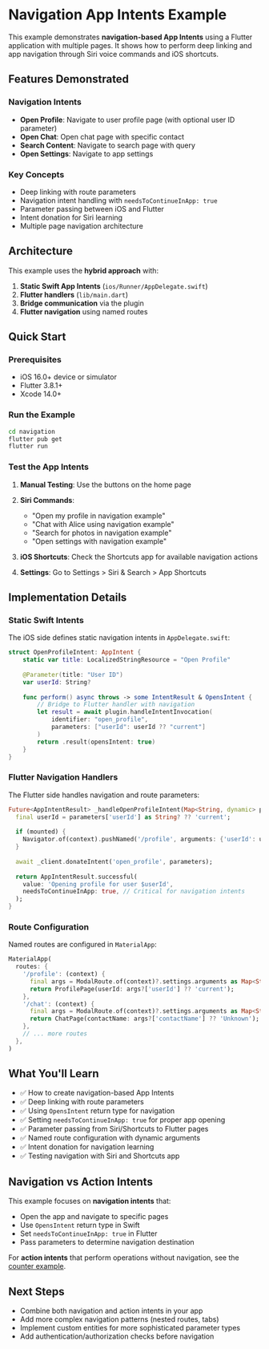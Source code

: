 # Navigation App Intents Example

This example demonstrates **navigation-based App Intents** using a Flutter application with multiple pages. It shows how to perform deep linking and app navigation through Siri voice commands and iOS shortcuts.

## Features Demonstrated

### Navigation Intents
- **Open Profile**: Navigate to user profile page (with optional user ID parameter)
- **Open Chat**: Open chat page with specific contact
- **Search Content**: Navigate to search page with query
- **Open Settings**: Navigate to app settings

### Key Concepts
- Deep linking with route parameters
- Navigation intent handling with `needsToContinueInApp: true`
- Parameter passing between iOS and Flutter
- Intent donation for Siri learning
- Multiple page navigation architecture

## Architecture

This example uses the **hybrid approach** with:

1. **Static Swift App Intents** (`ios/Runner/AppDelegate.swift`)
2. **Flutter handlers** (`lib/main.dart`) 
3. **Bridge communication** via the plugin
4. **Flutter navigation** using named routes

## Quick Start

### Prerequisites
- iOS 16.0+ device or simulator
- Flutter 3.8.1+
- Xcode 14.0+

### Run the Example

```bash
cd navigation
flutter pub get
flutter run
```

### Test the App Intents

1. **Manual Testing**: Use the buttons on the home page

2. **Siri Commands**:
   - "Open my profile in navigation example"
   - "Chat with Alice using navigation example"
   - "Search for photos in navigation example"
   - "Open settings with navigation example"

3. **iOS Shortcuts**: Check the Shortcuts app for available navigation actions

4. **Settings**: Go to Settings > Siri & Search > App Shortcuts

## Implementation Details

### Static Swift Intents

The iOS side defines static navigation intents in `AppDelegate.swift`:

```swift
struct OpenProfileIntent: AppIntent {
    static var title: LocalizedStringResource = "Open Profile"
    
    @Parameter(title: "User ID")
    var userId: String?
    
    func perform() async throws -> some IntentResult & OpensIntent {
        // Bridge to Flutter handler with navigation
        let result = await plugin.handleIntentInvocation(
            identifier: "open_profile", 
            parameters: ["userId": userId ?? "current"]
        )
        return .result(opensIntent: true)
    }
}
```

### Flutter Navigation Handlers  

The Flutter side handles navigation and route parameters:

```dart
Future<AppIntentResult> _handleOpenProfileIntent(Map<String, dynamic> parameters) async {
  final userId = parameters['userId'] as String? ?? 'current';
  
  if (mounted) {
    Navigator.of(context).pushNamed('/profile', arguments: {'userId': userId});
  }
  
  await _client.donateIntent('open_profile', parameters);
  
  return AppIntentResult.successful(
    value: 'Opening profile for user $userId',
    needsToContinueInApp: true, // Critical for navigation intents
  );
}
```

### Route Configuration

Named routes are configured in `MaterialApp`:

```dart
MaterialApp(
  routes: {
    '/profile': (context) {
      final args = ModalRoute.of(context)?.settings.arguments as Map<String, dynamic>?;
      return ProfilePage(userId: args?['userId'] ?? 'current');
    },
    '/chat': (context) {
      final args = ModalRoute.of(context)?.settings.arguments as Map<String, dynamic>?;
      return ChatPage(contactName: args?['contactName'] ?? 'Unknown');
    },
    // ... more routes
  },
)
```

## What You'll Learn

- ✅ How to create navigation-based App Intents
- ✅ Deep linking with route parameters  
- ✅ Using `OpensIntent` return type for navigation
- ✅ Setting `needsToContinueInApp: true` for proper app opening
- ✅ Parameter passing from Siri/Shortcuts to Flutter pages
- ✅ Named route configuration with dynamic arguments
- ✅ Intent donation for navigation learning
- ✅ Testing navigation with Siri and Shortcuts app

## Navigation vs Action Intents

This example focuses on **navigation intents** that:
- Open the app and navigate to specific pages
- Use `OpensIntent` return type in Swift
- Set `needsToContinueInApp: true` in Flutter
- Pass parameters to determine navigation destination

For **action intents** that perform operations without navigation, see the [counter example](../counter/).

## Next Steps

- Combine both navigation and action intents in your app
- Add more complex navigation patterns (nested routes, tabs)
- Implement custom entities for more sophisticated parameter types
- Add authentication/authorization checks before navigation
